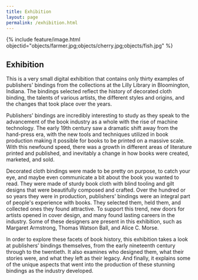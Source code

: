 ```yaml
---
title: Exhibition
layout: page
permalink: /exhibition.html
---
```

{% include feature/image.html objectid="objects/farmer.jpg;objects/cherry.jpg;objects/fish.jpg" %}

## Exhibition

This is a very small digital exhibition that contains only thirty examples of publishers' bindings from the collections at the Lilly Library in Bloomington, Indiana. The bindings selected reflect the history of decorated cloth binding, the talents of various artists, the different styles and origins, and the changes that took place over the years. 

Publishers' bindings are incredibly interesting to study as they speak to the advancement of the book industry as a whole with the rise of machine technology. The early 19th century saw a dramatic shift away from the hand-press era, with the new tools and techniques utilized in book production making it possible for books to be printed on a massive scale. With this newfound speed, there was a growth in different areas of literature printed and published, and inevitably a change in how books were created, marketed, and sold. 

Decorated cloth bindings were made to be pretty on purpose, to catch your eye, and maybe even communicate a bit about the book you wanted to read. They were made of sturdy book cloth with blind tooling and gilt designs that were beautifully composed and crafted. Over the hundred or so years they were in production, publishers' bindings were an integral part of people's experience with books. They selected them, held them, and collected ones they found attractive. To support this trend, new doors for artists opened in cover design, and many found lasting careers in the industry. Some of these designers are present in this exhibition, such as Margaret Armstrong, Thomas Watson Ball, and Alice C. Morse. 

In order to explore these facets of book history, this exhibition takes a look at publishers’ bindings themselves, from the early nineteenth century through to the twentieth. It also examines who designed them, what their stories were, and what they left as their legacy. And finally, it explains some of the unique aspects that went into the production of these stunning bindings as the industry developed. 

